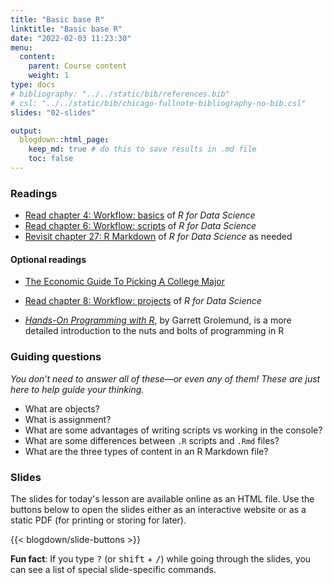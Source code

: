```yaml
---
title: "Basic base R"
linktitle: "Basic base R"
date: "2022-02-03 11:23:30"
menu:
  content:
    parent: Course content
    weight: 1
type: docs
# bibliography: "../../static/bib/references.bib"
# csl: "../../static/bib/chicago-fullnote-bibliography-no-bib.csl"
slides: "02-slides"

output:
  blogdown::html_page:
    keep_md: true # do this to save results in .md file
    toc: false
---
```


### Readings

- <i class="fas fa-book"></i> [Read chapter 4: Workflow: basics](https://r4ds.had.co.nz/workflow-basics.html) of *R for Data Science*
- <i class="fas fa-book"></i> [Read chapter 6: Workflow: scripts](https://r4ds.had.co.nz/workflow-scripts.html) of *R for Data Science*
- <i class="fas fa-book"></i> [Revisit chapter 27: R Markdown](https://r4ds.had.co.nz/r-markdown.html) of *R for Data Science* as needed

#### Optional readings

- <i class="fas fa-external-link-square-alt"></i> [The Economic Guide To Picking A College Major](https://fivethirtyeight.com/features/the-economic-guide-to-picking-a-college-major/)

- <i class="fas fa-book"></i> [Read chapter 8: Workflow: projects](https://r4ds.had.co.nz/workflow-projects.html) of *R for Data Science*

- <i class="fas fa-book"></i> [*Hands-On Programming with R*](https://rstudio-education.github.io/hopr/index.html), by Garrett Grolemund, is a more detailed introduction to the nuts and bolts of programming in R


### Guiding questions

*You don’t need to answer all of these—or even any of them! These are just here to help guide your thinking.*

- What are objects?
- What is assignment?
- What are some advantages of writing scripts vs working in the console?
- What are some differences between `.R` scripts and `.Rmd` files?
- What are the three types of content in an R Markdown file?


### Slides

The slides for today's lesson are available online as an HTML file. Use the buttons below to open the slides either as an interactive website or as a static PDF (for printing or storing for later).

{{< blogdown/slide-buttons >}}

**Fun fact**: If you type <kbd>?</kbd> (or <kbd>shift</kbd> + <kbd>/</kbd>) while going through the slides, you can see a list of special slide-specific commands.

